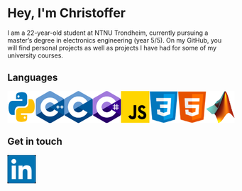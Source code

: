 <h1>Hey, I'm Christoffer</h1>

I am a 22-year-old student at NTNU Trondheim, currently pursuing a master’s degree in electronics engineering (year 5/5). On my GitHub, you will find personal projects as well as projects I have had for some of my university courses.


<h2>Languages</h2>
<div style="display: inline-block; display: flex;">
<img src="images/py.png" alt="Python" width="64px">
<img src="images/cpp.png" alt="C++" width="64px">
<img src="images/c.png" alt="C" width="64px">
<img src="images/C_sharp.png" alt="C_SHARP" width="64px">
<img src="images/JS.png" alt="JavsScript" width="64px">
<img src="images/css.png" alt="CSS" width="64px">
<img src="images/html.png" alt="HTML" width="64px">
<img src="images/MATLAB.png" alt="MATLAB" width="64px">
</div>


<h2>Get in touch</h2>
<a href="https://www.linkedin.com/in/christoffer-b-skiaker/"><img  src="images/LinkedIn_black.png" alt="LinkedIn" width="64px" style="position:absolute;"></a>


<!---
I like web development, 

- 👀 I’m interested in ...
- 🌱 I’m currently learning ...
- 💞️ I’m looking to collaborate on ...
- 📫 How to reach me ...
--->



<!---
chrisskiberg/chrisskiberg is a ✨ special ✨ repository because its `README.md` (this file) appears on your GitHub profile.
You can click the Preview link to take a look at your changes.
--->
